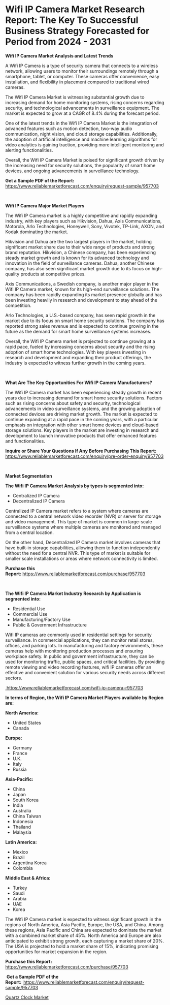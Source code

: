 <p><h1>Wifi IP Camera Market Research Report: The Key To Successful Business Strategy Forecasted for Period from 2024 - 2031</h1></p><p><strong>Wifi IP Camera Market Analysis and Latest Trends</strong></p>
<p><p>A Wifi IP Camera is a type of security camera that connects to a wireless network, allowing users to monitor their surroundings remotely through a smartphone, tablet, or computer. These cameras offer convenience, easy installation, and flexibility in placement compared to traditional wired cameras.</p><p>The Wifi IP Camera Market is witnessing substantial growth due to increasing demand for home monitoring systems, rising concerns regarding security, and technological advancements in surveillance equipment. The market is expected to grow at a CAGR of 8.4% during the forecast period.</p><p>One of the latest trends in the Wifi IP Camera Market is the integration of advanced features such as motion detection, two-way audio communication, night vision, and cloud storage capabilities. Additionally, the adoption of artificial intelligence and machine learning algorithms for video analytics is gaining traction, providing more intelligent monitoring and alerting functionalities.</p><p>Overall, the Wifi IP Camera Market is poised for significant growth driven by the increasing need for security solutions, the popularity of smart home devices, and ongoing advancements in surveillance technology.</p></p>
<p><strong>Get a Sample PDF of the Report:&nbsp;</strong> <a href="https://www.reliablemarketforecast.com/enquiry/request-sample/957703">https://www.reliablemarketforecast.com/enquiry/request-sample/957703</a></p>
<p>&nbsp;</p>
<p><strong>Wifi IP Camera Major Market Players</strong></p>
<p><p>The Wifi IP Camera market is a highly competitive and rapidly expanding industry, with key players such as Hikvision, Dahua, Axis Communications, Motorola, Arlo Technologies, Honeywell, Sony, Vivotek, TP-Link, AXON, and Kodak dominating the market. </p><p>Hikvision and Dahua are the two largest players in the market, holding significant market share due to their wide range of products and strong brand reputation. Hikvision, a Chinese company, has been experiencing steady market growth and is known for its advanced technology and innovation in the field of surveillance cameras. Dahua, another Chinese company, has also seen significant market growth due to its focus on high-quality products at competitive prices.</p><p>Axis Communications, a Swedish company, is another major player in the Wifi IP Camera market, known for its high-end surveillance solutions. The company has been rapidly expanding its market presence globally and has been investing heavily in research and development to stay ahead of the competition.</p><p>Arlo Technologies, a U.S.-based company, has seen rapid growth in the market due to its focus on smart home security solutions. The company has reported strong sales revenue and is expected to continue growing in the future as the demand for smart home surveillance systems increases.</p><p>Overall, the Wifi IP Camera market is projected to continue growing at a rapid pace, fueled by increasing concerns about security and the rising adoption of smart home technologies. With key players investing in research and development and expanding their product offerings, the industry is expected to witness further growth in the coming years.</p></p>
<p>&nbsp;</p>
<p><strong>What Are The Key Opportunities For Wifi IP Camera Manufacturers?</strong></p>
<p><p>The Wifi IP Camera market has been experiencing steady growth in recent years due to increasing demand for smart home security solutions. Factors such as rising concerns about safety and security, technological advancements in video surveillance systems, and the growing adoption of connected devices are driving market growth. The market is expected to continue expanding at a rapid pace in the coming years, with a particular emphasis on integration with other smart home devices and cloud-based storage solutions. Key players in the market are investing in research and development to launch innovative products that offer enhanced features and functionalities.</p></p>
<p><strong>Inquire or Share Your Questions If Any Before Purchasing This Report:</strong> <a href="https://www.reliablemarketforecast.com/enquiry/pre-order-enquiry/957703">https://www.reliablemarketforecast.com/enquiry/pre-order-enquiry/957703</a></p>
<p>&nbsp;</p>
<p><strong>Market Segmentation</strong></p>
<p><strong>The Wifi IP Camera Market Analysis by types is segmented into:</strong></p>
<p><ul><li>Centralized IP Camera</li><li>Decentralized IP Camera</li></ul></p>
<p><p>Centralized IP Camera market refers to a system where cameras are connected to a central network video recorder (NVR) or server for storage and video management. This type of market is common in large-scale surveillance systems where multiple cameras are monitored and managed from a central location. </p><p>On the other hand, Decentralized IP Camera market involves cameras that have built-in storage capabilities, allowing them to function independently without the need for a central NVR. This type of market is suitable for smaller scale installations or areas where network connectivity is limited.</p></p>
<p><strong>Purchase this Report:&nbsp;</strong><a href="https://www.reliablemarketforecast.com/purchase/957703">https://www.reliablemarketforecast.com/purchase/957703</a></p>
<p>&nbsp;</p>
<p><strong>The Wifi IP Camera Market Industry Research by Application is segmented into:</strong></p>
<p><ul><li>Residential Use</li><li>Commercial Use</li><li>Manufacturing/Factory Use</li><li>Public & Government Infrastructure</li></ul></p>
<p><p>Wifi IP cameras are commonly used in residential settings for security surveillance. In commercial applications, they can monitor retail stores, offices, and parking lots. In manufacturing and factory environments, these cameras help with monitoring production processes and ensuring workplace safety. In public and government infrastructure, they can be used for monitoring traffic, public spaces, and critical facilities. By providing remote viewing and video recording features, wifi IP cameras offer an effective and convenient solution for various security needs across different sectors.</p></p>
<p><a href="https://www.reliablemarketforecast.com/wifi-ip-camera-r957703">&nbsp;https://www.reliablemarketforecast.com/wifi-ip-camera-r957703</a></p>
<p><strong>In terms of Region, the Wifi IP Camera Market Players available by Region are:</strong></p>
<p>
    <p> <strong> North America: </strong>
        <ul>
            <li>United States</li>
            <li>Canada</li>
        </ul>
        </p> 
    <p> <strong> Europe: </strong>
        <ul>
            <li>Germany</li>
            <li>France</li>
            <li>U.K.</li>
            <li>Italy</li>
            <li>Russia</li>
        </ul>
        </p> 
    <p> <strong> Asia-Pacific: </strong>
        <ul>
            <li>China</li>
            <li>Japan</li>
            <li>South Korea</li>
            <li>India</li>
            <li>Australia</li>
            <li>China Taiwan</li>
            <li>Indonesia</li>
            <li>Thailand</li>
            <li>Malaysia</li>
        </ul>
        </p> 
    <p> <strong> Latin America: </strong>
        <ul>
            <li>Mexico</li>
            <li>Brazil</li>
            <li>Argentina Korea</li>
            <li>Colombia</li>
        </ul>
        </p> 
    <p> <strong> Middle East & Africa: </strong>
        <ul>
            <li>Turkey</li>
            <li>Saudi</li>
            <li>Arabia</li>
            <li>UAE</li>
            <li>Korea</li>
        </ul>
    </p>
    </p>
<p><p>The Wifi IP Camera market is expected to witness significant growth in the regions of North America, Asia Pacific, Europe, the USA, and China. Among these regions, Asia Pacific and China are expected to dominate the market with a combined market share of 45%. North America and Europe are also anticipated to exhibit strong growth, each capturing a market share of 20%. The USA is projected to hold a market share of 15%, indicating promising opportunities for market expansion in the region.</p></p>
<p><strong>Purchase this Report: </strong><a href="https://www.reliablemarketforecast.com/purchase/957703">https://www.reliablemarketforecast.com/purchase/957703</a></p>
<p>&nbsp;<strong>Get a Sample PDF of the Report:&nbsp;&nbsp;</strong><a href="https://www.reliablemarketforecast.com/enquiry/request-sample/957703">https://www.reliablemarketforecast.com/enquiry/request-sample/957703</a></p>
<p><strong></strong></p>
<p><p><a href="https://github.com/Bryanturray6576/Market-Research-Report-List-1/blob/main/quartz-clock-market.md">Quartz Clock Market</a></p></p>